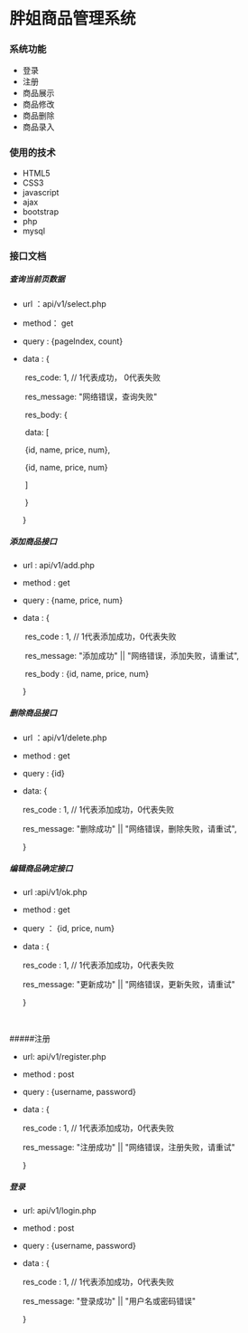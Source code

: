 # 胖姐商品管理系统

### 系统功能

* 登录
* 注册
* 商品展示
* 商品修改
* 商品删除
* 商品录入

### 使用的技术

* HTML5
* CSS3
* javascript
* ajax
* bootstrap
* php
* mysql


### 接口文档

##### 查询当前页数据

- url ：api/v1/select.php

- method： get

- query : {pageIndex, count}

- data : {

  ​	res_code: 1, // 1代表成功， 0代表失败

  ​	res_message: "网络错误，查询失败"

  ​	res_body: {

  ​		data: [

  ​			{id, name, price, num},

  ​			{id, name, price, num}

  ​		]

  ​	}

  }



##### 添加商品接口

- url : api/v1/add.php

- method : get

- query : {name, price, num}

- data : {

  ​	res_code : 1, // 1代表添加成功，0代表失败

  ​	res_message:   "添加成功"  ||  "网络错误，添加失败，请重试",

  ​	res_body : {id, name, price, num}

  }




##### 删除商品接口

- url ：api/v1/delete.php

- method : get

- query : {id}

- data: {

  res_code : 1, // 1代表添加成功，0代表失败

  res_message:   "删除成功"  ||  "网络错误，删除失败，请重试",

  }



##### 编辑商品确定接口

- url :api/v1/ok.php

- method : get

- query ： {id, price, num}

- data : {

  res_code : 1, // 1代表添加成功，0代表失败

  res_message:   "更新成功"  ||  "网络错误，更新失败，请重试"

  }

  ​


#####注册

- url: api/v1/register.php

- method : post

- query : {username, password}

- data : {

  res_code : 1, // 1代表添加成功，0代表失败

  res_message:   "注册成功"  ||  "网络错误，注册失败，请重试"

  }

##### 登录

- url: api/v1/login.php

- method : post

- query : {username, password}

- data : {

  res_code : 1, // 1代表添加成功，0代表失败

  res_message:   "登录成功"  ||  "用户名或密码错误"

  }




